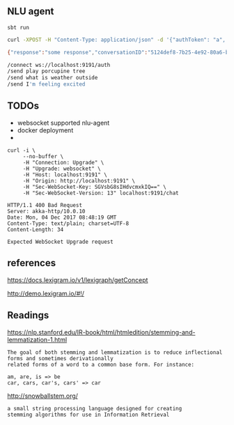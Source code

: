 NLU agent 
-----------

```
sbt run
```

```bash
curl -XPOST -H "Content-Type: application/json" -d '{"authToken": "a", "correlationID": "c494cc73-371c-4efa-845c-8727cd9b6079", "msgTimestamp": "2017-11-30T01:54:41.802", "name": "some name", "passthrough": null, "userID": "userID", "loyalty": 0}' localhost:9191/auth 

{"response":"some response","conversationID":"5124def8-7b25-4e92-80a6-b179096beac7","passthrough":{"userToken":"user-token","authToken":"auth","chatbotVersion":"1.0","contents":"welcome to nlu","clientChannel":"channel"},"msgTimestamp":"2017-11-30T01:57:10.725","correlationID":"c494cc73-371c-4efa-845c-8727cd9b6079"}
```

```bash
/connect ws://localhost:9191/auth
/send play porcupine tree
/send what is weather outside
/send I'm feeling excited
```

TODOs
-----

- websocket supported nlu-agent
- docker deployment
-

```
curl -i \
     --no-buffer \
     -H "Connection: Upgrade" \
     -H "Upgrade: websocket" \
     -H "Host: localhost:9191" \
     -H "Origin: http://localhost:9191" \
     -H "Sec-WebSocket-Key: SGVsbG8sIHdvcmxkIQ==" \
     -H "Sec-WebSocket-Version: 13" localhost:9191/chat

HTTP/1.1 400 Bad Request
Server: akka-http/10.0.10
Date: Mon, 04 Dec 2017 08:48:19 GMT
Content-Type: text/plain; charset=UTF-8
Content-Length: 34

Expected WebSocket Upgrade request
```

references
----------

https://docs.lexigram.io/v1/lexigraph/getConcept

http://demo.lexigram.io/#!/


Readings
--------

https://nlp.stanford.edu/IR-book/html/htmledition/stemming-and-lemmatization-1.html

```
The goal of both stemming and lemmatization is to reduce inflectional forms and sometimes derivationally
related forms of a word to a common base form. For instance:

am, are, is => be
car, cars, car's, cars' => car
```

http://snowballstem.org/

```
a small string processing language designed for creating
stemming algorithms for use in Information Retrieval
```